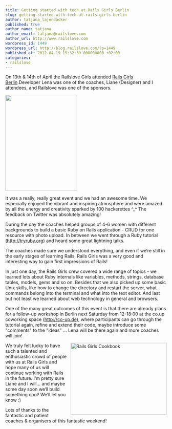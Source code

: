 ```yaml
---
title: Getting started with tech at Rails Girls Berlin
slug: getting-started-with-tech-at-rails-girls-berlin
author: tatjana_lajendacker
published: true
author_name: tatjana
author_email: tatjana@railslove.com
author_url: http://www.railslove.com
wordpress_id: 1449
wordpress_url: http://blog.railslove.com/?p=1449
published_at: 2012-04-19 15:32:39.000000000 +02:00
categories:
- railslove
---
```

On 13th & 14th of April the Railslove Girls attended <a title="Railsgirls" href="http://railsgirls.com/berlin">Rails Girls Berlin</a>.Developer Lena was one of the coaches, Liane (Designer) and I attendees, and Railslove was one of the sponsors.

<a href="http://blog.railslove.com/wp-content/uploads/2012/04/IMG_05441.jpg"><img class="size-medium wp-image-1454 alignleft" title="Rails Girls Installation Party" src="http://blog.railslove.com/wp-content/uploads/2012/04/IMG_05441-e1334841464745-224x300.jpg" alt="" width="224" height="300" /></a>

It was a really, really great event and we had an awesome time. We especially enjoyed the vibrant and inspiring atmosphere and were amazed by all the energy and creativity sparked by 100 hackerettes ^_^ The feedback on Twitter was absolutely amazing!

During the day the coaches helped groups of 4-6 women with different backgrounds to build a basic Ruby on Rails application - CRUD for one resource with photo upload. In between we went through a Ruby tutorial (<a title="ruby tutorial" href="http://tryruby.org/levels/1/challenges/0">http://tryruby.org</a>) and heard some great lightning talks.

The coaches made sure we understood everything, and even if we‘re still in the early stages of learning Rails, Rails Girls was a very good and interesting way to gain first impressions of Rails!

In just one day, the Rails Girls crew covered a wide range of topics - we learned lots about Ruby internals like variables, methods, strings, database tables, models, gems and so on.
Besides that we also picked up some basic Unix skills, like how to change the directory and restart the server, what commands belong into the terminal and what into the text editor. And last but not least we learned about web technology in general and browsers.

One of the many great outcomes of this event is that there are already plans for a follow-up workshop in Berlin next Saturday from 12-18:00 at the co.up coworking space (<a title="co up space" href="http://co-up.de/">http://co-up.de</a>), where participants can go through the tutorial again, refine and extend their code, maybe introduce some "comments" to the "ideas" ... Lena will be there again and more coaches will join!

<a href="http://blog.railslove.com/wp-content/uploads/2012/04/IMG_05781.jpg"><img class="size-medium wp-image-1458 alignright" title="Rails Girls Cookbook" src="http://blog.railslove.com/wp-content/uploads/2012/04/IMG_05781-300x224.jpg" alt="Rails Girls Cookbook" width="300" height="224" style="float:right; margin-left:10px" /></a>We truly felt lucky to have such a talented and enthusiastic crowd of people with us at Rails Girls and hope many of us will continue working with Rails in the future. I‘m pretty sure Liane and I will... and maybe some day soon we‘ll build something cool! We‘ll let you know :)

Lots of thanks to the fantastic and patient coaches & organisers of this fantastic weekend!
